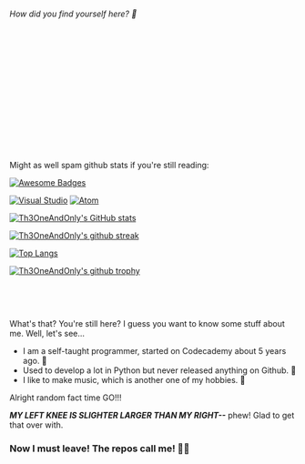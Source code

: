 <!-- Header image will go here eventually. -->
###### How did you find yourself here? 🤔

‎

‎

‎

‎

‎

‎

‎

Might as well spam github stats if you're still reading:

[![Awesome Badges](https://img.shields.io/badge/badges-awesome-green.svg)](https://github.com/Naereen/badges)

[![Visual Studio](https://img.shields.io/badge/-VSCode%20FTW!-6C33AF?logo=visual%20studio&style=for-the-badge)](https://visualstudio.microsoft.com/)
[![Atom](https://img.shields.io/badge/Atom-%2366595C.svg?logo=atom&logoColor=white&style=for-the-badge)](https://atom.io/)

[![Th3OneAndOnly's GitHub stats](https://github-readme-stats.vercel.app/api?username=th3oneandonly&theme=dark)](https://github.com/anuraghazra/github-readme-stats)

[![Th3OneAndOnly's github streak](https://github-readme-streak-stats.herokuapp.com/?user=th3oneandonly&theme=blue-green)](https://github.com/DenverCoder1/github-readme-streak-stats)

[![Top Langs](https://github-readme-stats.vercel.app/api/top-langs/?username=th3oneandonly&hide=raku&layout=compact)](https://github.com/anuraghazra/github-readme-stats)

[![Th3OneAndOnly's github trophy](https://github-profile-trophy.vercel.app/?username=th3oneandonly&row=1)](https://github.com/ryo-ma/github-profile-trophy)


‎

‎

What's that? You're still here? I guess you want to know some stuff about me. Well, let's see...

* I am a self-taught programmer, started on Codecademy about 5 years ago. 📖
* Used to develop a lot in Python but never released anything on Github. 🐍
* I like to make music, which is another one of my hobbies. 🎵

Alright random fact time GO!!!

***MY LEFT KNEE IS SLIGHTER LARGER THAN MY RIGHT--*** phew! Glad to get that over with.


### Now I must leave! The repos call me! 🦸‍♂️
